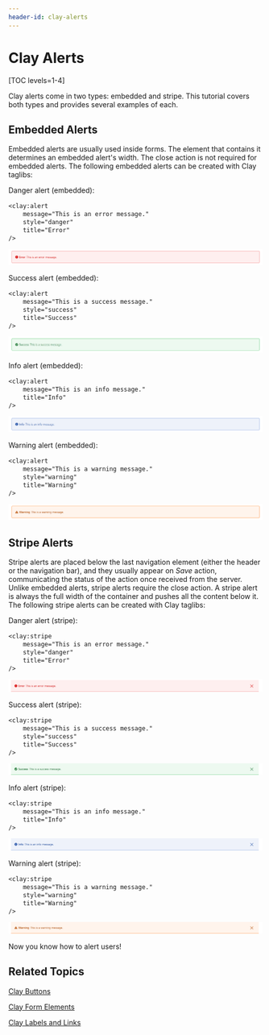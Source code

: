```yaml
---
header-id: clay-alerts
---
```


# Clay Alerts

[TOC levels=1-4]

Clay alerts come in two types: embedded and stripe. This tutorial covers both 
types and provides several examples of each.

## Embedded Alerts

Embedded alerts are usually used inside forms. The element that contains it
determines an embedded alert's width. The close action is not required for
embedded alerts. The following embedded alerts can be created with Clay
taglibs:

Danger alert (embedded):

    <clay:alert
    	message="This is an error message."
    	style="danger"
    	title="Error"
    />

![Figure 1: The danger alert notifies the user of an error or issue.](../../../images/clay-taglib-alert-danger.png)

Success alert (embedded):

    <clay:alert
    	message="This is a success message."
    	style="success"
    	title="Success"
    />

![Figure 2: The success alert notifies the user when an action is successful.](../../../images/clay-taglib-alert-success.png)

Info alert (embedded):

    <clay:alert
    	message="This is an info message."
    	title="Info"
    />

![Figure 3: The info alert displays general information to the user.](../../../images/clay-taglib-alert-info.png)

Warning alert (embedded):

    <clay:alert
    	message="This is a warning message."
    	style="warning"
    	title="Warning"
    />

![Figure 4: The warning alert displays a warning message to the user.](../../../images/clay-taglib-alert-warning.png)

## Stripe Alerts

Stripe alerts are placed below the last navigation element (either the header or 
the navigation bar), and they usually appear on *Save* action, communicating 
the status of the action once received from the server. Unlike embedded alerts, 
stripe alerts require the close action. A stripe alert is always the full width 
of the container and pushes all the content below it. The following stripe 
alerts can be created with Clay taglibs:

Danger alert (stripe):

    <clay:stripe
    	message="This is an error message."
    	style="danger"
    	title="Error"
    />

![Figure 5: The danger striped alert notifies the user that an action has failed.](../../../images/clay-taglib-alert-danger-stripe.png)

Success alert (stripe):

    <clay:stripe
    	message="This is a success message."
    	style="success"
    	title="Success"
    />

![Figure 6: The success striped alert notifies the user that an action has completed successfully.](../../../images/clay-taglib-alert-success-stripe.png)

Info alert (stripe):

    <clay:stripe
    	message="This is an info message."
    	title="Info"
    />

![Figure 7: The info striped alert displays general information about an action to the user.](../../../images/clay-taglib-alert-info-stripe.png)

Warning alert (stripe):

    <clay:stripe
    	message="This is a warning message."
    	style="warning"
    	title="Warning"
    />
 
![Figure 8: The warning striped alert warns the user about an action.](../../../images/clay-taglib-alert-warning-stripe.png)

Now you know how to alert users!

## Related Topics

[Clay Buttons](/docs/7-1/tutorials/-/knowledge_base/t/clay-buttons)

[Clay Form Elements](/docs/7-1/tutorials/-/knowledge_base/t/clay-form-elements)

[Clay Labels and Links](/docs/7-1/tutorials/-/knowledge_base/t/clay-labels-and-links)
